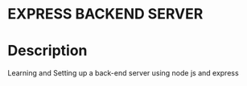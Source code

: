# EXPRESS BACKEND SERVER

# Description
Learning and Setting up a back-end server using node js and express


